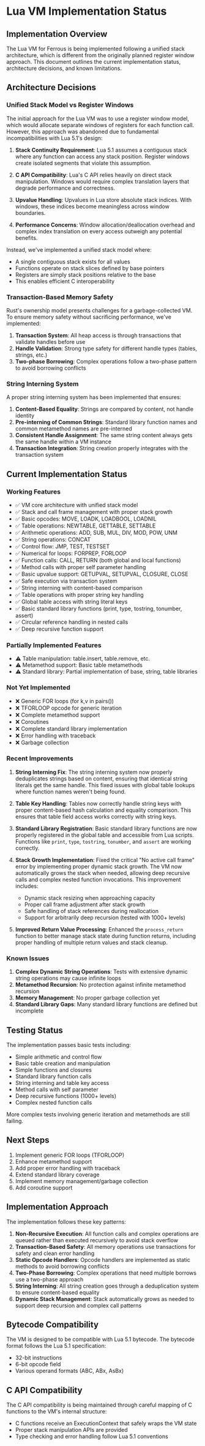 # Lua VM Implementation Status

## Implementation Overview

The Lua VM for Ferrous is being implemented following a unified stack architecture, which is different from the originally planned register window approach. This document outlines the current implementation status, architecture decisions, and known limitations.

## Architecture Decisions

### Unified Stack Model vs Register Windows

The initial approach for the Lua VM was to use a register window model, which would allocate separate windows of registers for each function call. However, this approach was abandoned due to fundamental incompatibilities with Lua 5.1's design:

1. **Stack Continuity Requirement**: Lua 5.1 assumes a contiguous stack where any function can access any stack position. Register windows create isolated segments that violate this assumption.

2. **C API Compatibility**: Lua's C API relies heavily on direct stack manipulation. Windows would require complex translation layers that degrade performance and correctness.

3. **Upvalue Handling**: Upvalues in Lua store absolute stack indices. With windows, these indices become meaningless across window boundaries.

4. **Performance Concerns**: Window allocation/deallocation overhead and complex index translation on every access outweigh any potential benefits.

Instead, we've implemented a unified stack model where:
- A single contiguous stack exists for all values
- Functions operate on stack slices defined by base pointers
- Registers are simply stack positions relative to the base
- This enables efficient C interoperability

### Transaction-Based Memory Safety

Rust's ownership model presents challenges for a garbage-collected VM. To ensure memory safety without sacrificing performance, we've implemented:

1. **Transaction System**: All heap access is through transactions that validate handles before use
2. **Handle Validation**: Strong type safety for different handle types (tables, strings, etc.)  
3. **Two-phase Borrowing**: Complex operations follow a two-phase pattern to avoid borrowing conflicts

### String Interning System

A proper string interning system has been implemented that ensures:

1. **Content-Based Equality**: Strings are compared by content, not handle identity
2. **Pre-interning of Common Strings**: Standard library function names and common metamethod names are pre-interned
3. **Consistent Handle Assignment**: The same string content always gets the same handle within a VM instance
4. **Transaction Integration**: String creation properly integrates with the transaction system

## Current Implementation Status

### Working Features

- ✅ VM core architecture with unified stack model
- ✅ Stack and call frame management with proper stack growth
- ✅ Basic opcodes: MOVE, LOADK, LOADBOOL, LOADNIL
- ✅ Table operations: NEWTABLE, GETTABLE, SETTABLE
- ✅ Arithmetic operations: ADD, SUB, MUL, DIV, MOD, POW, UNM
- ✅ String operations: CONCAT
- ✅ Control flow: JMP, TEST, TESTSET
- ✅ Numerical for loops: FORPREP, FORLOOP
- ✅ Function calls: CALL, RETURN (both global and local functions)
- ✅ Method calls with proper self parameter handling
- ✅ Basic upvalue support: GETUPVAL, SETUPVAL, CLOSURE, CLOSE
- ✅ Safe execution via transaction system
- ✅ String interning with content-based comparison
- ✅ Table operations with proper string key handling
- ✅ Global table access with string literal keys
- ✅ Basic standard library functions (print, type, tostring, tonumber, assert)
- ✅ Circular reference handling in nested calls
- ✅ Deep recursive function support

### Partially Implemented Features

- ⚠️ Table manipulation: table.insert, table.remove, etc.
- ⚠️ Metamethod support: Basic table metamethods
- ⚠️ Standard library: Partial implementation of base, string, table libraries

### Not Yet Implemented

- ❌ Generic FOR loops (for k,v in pairs())
- ❌ TFORLOOP opcode for generic iteration
- ❌ Complete metamethod support
- ❌ Coroutines
- ❌ Complete standard library implementation
- ❌ Error handling with traceback
- ❌ Garbage collection

### Recent Improvements

1. **String Interning Fix**: The string interning system now properly deduplicates strings based on content, ensuring that identical string literals get the same handle. This fixed issues with global table lookups where function names weren't being found.

2. **Table Key Handling**: Tables now correctly handle string keys with proper content-based hash calculation and equality comparison. This ensures that table field access works correctly with string keys.

3. **Standard Library Registration**: Basic standard library functions are now properly registered in the global table and accessible from Lua scripts. Functions like `print`, `type`, `tostring`, `tonumber`, and `assert` are working correctly.

4. **Stack Growth Implementation**: Fixed the critical "No active call frame" error by implementing proper dynamic stack growth. The VM now automatically grows the stack when needed, allowing deep recursive calls and complex nested function invocations. This improvement includes:
   - Dynamic stack resizing when approaching capacity
   - Proper call frame adjustment after stack growth
   - Safe handling of stack references during reallocation
   - Support for arbitrarily deep recursion (tested with 1000+ levels)

5. **Improved Return Value Processing**: Enhanced the `process_return` function to better manage stack state during function returns, including proper handling of multiple return values and stack cleanup.

### Known Issues

1. **Complex Dynamic String Operations**: Tests with extensive dynamic string operations may cause infinite loops
2. **Metamethod Recursion**: No protection against infinite metamethod recursion
3. **Memory Management**: No proper garbage collection yet
4. **Standard Library Gaps**: Many standard library functions are defined but incomplete

## Testing Status

The implementation passes basic tests including:
- Simple arithmetic and control flow
- Basic table creation and manipulation  
- Simple functions and closures
- Standard library function calls
- String interning and table key access
- Method calls with self parameter
- Deep recursive functions (1000+ levels)
- Complex nested function calls

More complex tests involving generic iteration and metamethods are still failing.

## Next Steps

1. Implement generic FOR loops (TFORLOOP)
2. Enhance metamethod support
3. Add proper error handling with traceback
4. Extend standard library coverage
5. Implement memory management/garbage collection
6. Add coroutine support

## Implementation Approach

The implementation follows these key patterns:

1. **Non-Recursive Execution**: All function calls and complex operations are queued rather than executed recursively to avoid stack overflow
2. **Transaction-Based Safety**: All memory operations use transactions for safety and clean error handling
3. **Static Opcode Handlers**: Opcode handlers are implemented as static methods to avoid borrowing conflicts
4. **Two-Phase Borrowing**: Complex operations that need multiple borrows use a two-phase approach
5. **String Interning**: All string creation goes through a deduplication system to ensure content-based equality
6. **Dynamic Stack Management**: Stack automatically grows as needed to support deep recursion and complex call patterns

## Bytecode Compatibility

The VM is designed to be compatible with Lua 5.1 bytecode. The bytecode format follows the Lua 5.1 specification:
- 32-bit instructions
- 6-bit opcode field
- Various operand formats (ABC, ABx, AsBx)

## C API Compatibility

The C API compatibility is being maintained through careful mapping of C functions to the VM's internal structure:
- C functions receive an ExecutionContext that safely wraps the VM state
- Proper stack manipulation APIs are provided
- Type checking and error handling follow Lua 5.1 conventions